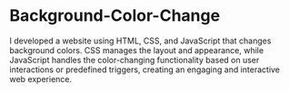 # Background-Color-Change
I developed a website using HTML, CSS, and JavaScript that changes background colors. CSS manages the layout and appearance, while JavaScript handles the color-changing functionality based on user interactions or predefined triggers, creating an engaging and interactive web experience.

